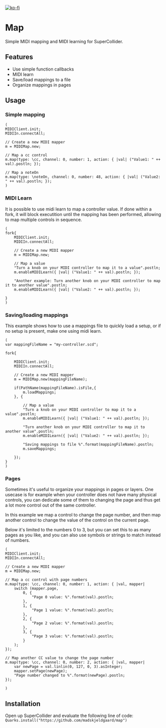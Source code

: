 [![ko-fi](https://ko-fi.com/img/githubbutton_sm.svg)](https://ko-fi.com/X8X6RXV10)

# Map

Simple MIDI mapping and MIDI learning for SuperCollider.

## Features

- Use simple function callbacks
- MIDI learn
- Save/load mappings to a file
- Organize mappings in pages

## Usage

### Simple mapping

```supercollider
(
MIDIClient.init;
MIDIIn.connectAll;

// Create a new MIDI mapper
m = MIDIMap.new;

// Map a cc control
m.map(type: \cc, channel: 0, number: 1, action: { |val| ("Value1: " ++ val).postln; });

// Map a noteOn
m.map(type: \noteOn, channel: 0, number: 48, action: { |val| ("Value2: " ++ val).postln; });
)
```

### MIDI Learn

It is possible to use midi learn to map a controller value. If done within a fork, it will block executition until the mapping has been performed, allowing to map multiple controls in sequence.

```supercollider
(
fork{
    MIDIClient.init;
    MIDIIn.connectAll;

    // Create a new MIDI mapper
    m = MIDIMap.new;

    // Map a value
    "Turn a knob on your MIDI controller to map it to a value".postln;
    m.enableMIDILearn({ |val| ("Value1: " ++ val).postln; });

    "Another example: Turn another knob on your MIDI controller to map it to another value".postln;
    m.enableMIDILearn({ |val| ("Value2: " ++ val).postln; });

}
)
```

### Saving/loading mappings

This example shows how to use a mappings file to quickly load a setup, or if no setup is present, make one using midi learn.

```supercollider 
(
var mappingFileName = "my-controller.scd";

fork{

    MIDIClient.init;
    MIDIIn.connectAll;

    // Create a new MIDI mapper
    m = MIDIMap.new(mappingFileName);

    if(PathName(mappingFileName).isFile,{
        m.loadMappings;
    }, {

        // Map a value
        "Turn a knob on your MIDI controller to map it to a value".postln;
        m.enableMIDILearn({ |val| ("Value1: " ++ val).postln; });

        "Turn another knob on your MIDI controller to map it to another value".postln;
        m.enableMIDILearn({ |val| ("Value2: " ++ val).postln; });

        "Saving mappings to file %".format(mappingFileName).postln;
        m.saveMappings;

    });
}
)
```

### Pages

Sometimes it's useful to organize your mappings in pages or layers. One usecase is for example when your controller does not have many physical controls, you can dedicate some of them to changing the page and thus get a lot more control out of the same controller. 

In this example we map a control to change the page number, and then map another control to change the value of the control on the current page.

Below it's limited to the numbers 0 to 3, but you can set this to as many pages as you like, and you can also use symbols or strings to match instead of numbers.

```supercollider
(
MIDIClient.init;
MIDIIn.connectAll;

// Create a new MIDI mapper
m = MIDIMap.new;

// Map a cc control with page numbers
m.map(type: \cc, channel: 0, number: 1, action: { |val, mapper|
    switch (mapper.page,
        0, {
            "Page 0 value: %".format(val).postln;
        },
        1, {
            "Page 1 value: %".format(val).postln;
        },
        2, {
            "Page 2 value: %".format(val).postln;
        },
        3, {
            "Page 3 value: %".format(val).postln;
        }
    );
});

// Map another CC value to change the page number
m.map(type: \cc, channel: 0, number: 2, action: { |val, mapper|
    var newPage = val.linlin(0, 127, 0, 3).asInteger;
    mapper.setPage(newPage);
    "Page number changed to %".format(newPage).postln;
});

)

```

## Installation

Open up SuperCollider and evaluate the following line of code:
`Quarks.install("https://github.com/madskjeldgaard/map")`
